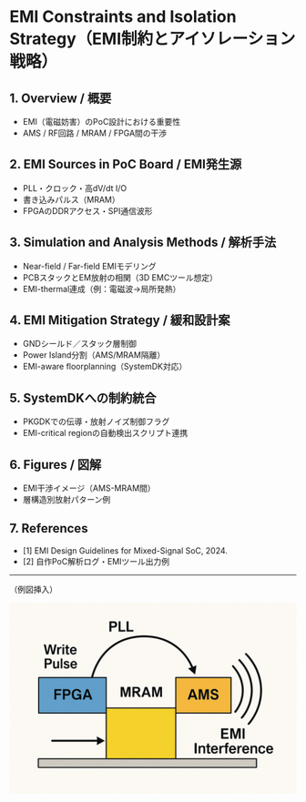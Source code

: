 # EMI Constraints and Isolation Strategy（EMI制約とアイソレーション戦略）

## 1. Overview / 概要
- EMI（電磁妨害）のPoC設計における重要性
- AMS / RF回路 / MRAM / FPGA間の干渉

## 2. EMI Sources in PoC Board / EMI発生源
- PLL・クロック・高dV/dt I/O
- 書き込みパルス（MRAM）
- FPGAのDDRアクセス・SPI通信波形

## 3. Simulation and Analysis Methods / 解析手法
- Near-field / Far-field EMIモデリング
- PCBスタックとEM放射の相関（3D EMCツール想定）
- EMI-thermal連成（例：電磁波→局所発熱）

## 4. EMI Mitigation Strategy / 緩和設計案
- GNDシールド／スタック層制御
- Power Island分割（AMS/MRAM隔離）
- EMI-aware floorplanning（SystemDK対応）

## 5. SystemDKへの制約統合
- PKGDKでの伝導・放射ノイズ制御フラグ
- EMI-critical regionの自動検出スクリプト連携

## 6. Figures / 図解
- EMI干渉イメージ（AMS-MRAM間）
- 層構造別放射パターン例

## 7. References
- [1] EMI Design Guidelines for Mixed-Signal SoC, 2024.
- [2] 自作PoC解析ログ・EMIツール出力例

---

（例図挿入）

![emi_interference](../images/emi_interference_mram_ams.png)
